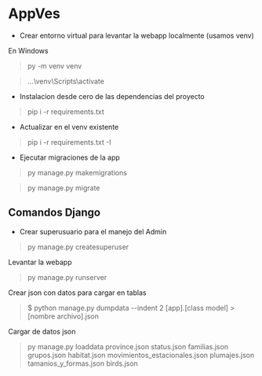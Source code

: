 # AppVes

- Crear entorno virtual para levantar la webapp localmente (usamos venv)

En Windows

> py -m venv venv

> ...\venv\Scripts\activate

- Instalacion desde cero de las dependencias del proyecto

> pip i -r requirements.txt

- Actualizar en el venv existente

> pip i -r requirements.txt -I

- Ejecutar migraciones de la app

> py manage.py makemigrations

> py manage.py migrate

## Comandos Django

- Crear superusuario para el manejo del Admin

> py manage.py createsuperuser

Levantar la webapp

> py manage.py runserver

Crear json con datos para cargar en tablas

> $ python manage.py dumpdata --indent 2 [app].[class model] > [nombre archivo].json

Cargar de datos json

> py manage.py loaddata province.json status.json familias.json grupos.json habitat.json movimientos_estacionales.json plumajes.json tamanios_y_formas.json birds.json